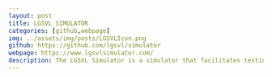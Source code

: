 ```yaml
---
layout: post
title: LGSVL SIMULATOR
categories: [github,webpage]
img: ../assets/img/posts/LGSVLIcon.png
github: https://github.com/lgsvl/simulator
webpage: https://www.lgsvlsimulator.com/
description: The LGSVL Simulator is a simulator that facilitates testing and development of autonomous driving software systems.
---
```

